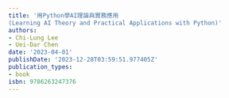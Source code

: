```yaml
---
title: '用Python學AI理論與實務應用 
(Learning AI Theory and Practical Applications with Python)'
authors:
- Chi-Lung Lee
- Uei-Dar Chen
date: '2023-04-01'
publishDate: '2023-12-28T03:59:51.977405Z'
publication_types:
- book
isbn: 9786263247376
---
```

